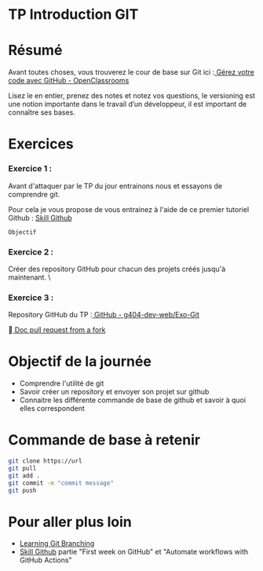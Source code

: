# TP Introduction GIT 

# Résumé

Avant toutes choses, vous trouverez le cour de base sur Git ici :[ Gérez votre code avec GitHub - OpenClassrooms](https://openclassrooms.com/fr/courses/2342361-gerez-votre-code-avec-git-et-github)


Lisez le en entier, prenez des notes et notez vos questions, le versioning est une notion importante dans le travail d’un développeur, il est important de connaître ses bases.


# Exercices

### Exercice 1 : 

Avant d'attaquer par le TP du jour entrainons nous et essayons de comprendre git. 

Pour cela je vous propose de vous entrainez à l'aide de ce premier tutoriel Github : 
[Skill Github](https://skills.github.com/)

``` Objectif  ```

### Exercice 2 : 

Créer des repository GitHub pour chacun des projets créés jusqu'à maintenant. \


### Exercice 3 :

Repository GitHub du TP :[ GitHub - g404-dev-web/Exo-Git](https://github.com/g404-dev-web/Exo-Git)

💁[ Doc pull request from a fork ](https://docs.github.com/en/pull-requests/collaborating-with-pull-requests/proposing-changes-to-your-work-with-pull-requests/creating-a-pull-request-from-a-fork)



# Objectif de la journée 

  - Comprendre l'utilité de git
  - Savoir créer un repository et envoyer son projet sur github
  - Connaitre les différente commande de base de github et savoir à quoi elles correspondent


# Commande de base à retenir

```bash
git clone https://url
git pull
git add .
git commit -m "commit message"
git push
```

# Pour aller plus loin 

- [Learning Git Branching](https://learngitbranching.js.org/?locale=fr_FR)
- [Skill Github](https://skills.github.com/) partie "First week on GitHub" et "Automate workflows with GitHub Actions"
